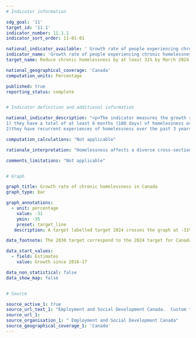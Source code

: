 ```yaml
---
# Indicator information

sdg_goal: '11'
target_id: '11.1'
indicator_number: 11.1.1
indicator_sort_order: 11-01-01

national_indicator_available: ' Growth rate of people experiencing chronic homelessness'
indicator_name: 'Growth rate of people experiencing chronic homelessness'
target_name: Reduce chronic homelessness by at least 31% by March 2024

national_geographical_coverage: 'Canada'
computation_units: Percentage

published: true
reporting_status: complete


# Indicator definition and additional information

national_indicator_description: "<p>The indicator measures the growth rate of people experiencing chronic homelessness.<br> Refers to individuals who are currently experiencing homelessness AND who meet at least 1 of the following criteria:<br>
1) they have a total of at least 6 months (180 days) of homelessness over the past year;<br>
2)they have recurrent experiences of homelessness over the past 3 years, with a cumulative duration of at least 18 months (546 days).<em>(Reaching Home: Canada’s Homelessness Strategy Directives)</em>"

computation_calculations: "Not applicable"

rationale_interpretation: "Homelessness affects a diverse cross-section of the population, including individuals and families, women fleeing violence, Indigenous Peoples, youth and seniors. Mortality rates are higher among people experiencing homelessness compared even to the poorest but housed segment of the Canadian population."

comments_limitations: "Not applicable"


# Graph

graph_title: Growth rate of chronic homelessness in Canada
graph_type: bar

graph_annotations:
  - unit: percentage
    value: -31
    ymin: -35
    preset: target_line
   description: A target labelled target 2024 crosses the graph at -31%.

data_footnote: The 2030 target correspond to the 2024 target for Canada

data_start_values:
  - field: Estimates
    value: Growth since 2016-17

data_non_statistical: false
data_show_map: false


# Source

source_active_1: true
source_url_text_1: "Employment and Social Development Canada.  Custom tabulation."
source_url_1: 
source_organisation_1: " Employment and Social Development Canada"
source_geographical_coverage_1: 'Canada'
---
```



